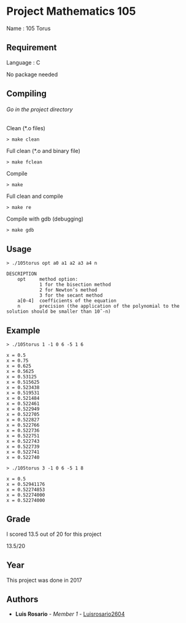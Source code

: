 # Project Mathematics 105

Name : 105 Torus

## Requirement

Language : C

No package needed

## Compiling

###### Go in the project directory

Clean (*.o files)
```
> make clean
```

Full clean (*.o and binary file)
```
> make fclean
```

Compile
```
> make
```

Full clean and compile
```
> make re
```

Compile with gdb (debugging)
```
> make gdb
```

## Usage

```
> ./105torus opt a0 a1 a2 a3 a4 n

DESCRIPTION
    opt     method option:
            1 for the bisection method
            2 for Newton’s method
            3 for the secant method
    a[0-4]  coefficients of the equation
    n       precision (the application of the polynomial to the solution should be smaller than 10ˆ-n)
```

## Example

```
> ./105torus 1 -1 0 6 -5 1 6

x = 0.5
x = 0.75
x = 0.625
x = 0.5625
x = 0.53125
x = 0.515625
x = 0.523438
x = 0.519531
x = 0.521484
x = 0.522461
x = 0.522949
x = 0.522705
x = 0.522827
x = 0.522766
x = 0.522736
x = 0.522751
x = 0.522743
x = 0.522739
x = 0.522741
x = 0.522740
```

```
> ./105torus 3 -1 0 6 -5 1 8

x = 0.5
x = 0.52941176
x = 0.52274853
x = 0.52274000
x = 0.52274000
```

## Grade

I scored 13.5 out of 20 for this project

13.5/20

## Year

This project was done in 2017

## Authors

* **Luis Rosario** - *Member 1* - [Luisrosario2604](https://github.com/Luisrosario2604)
